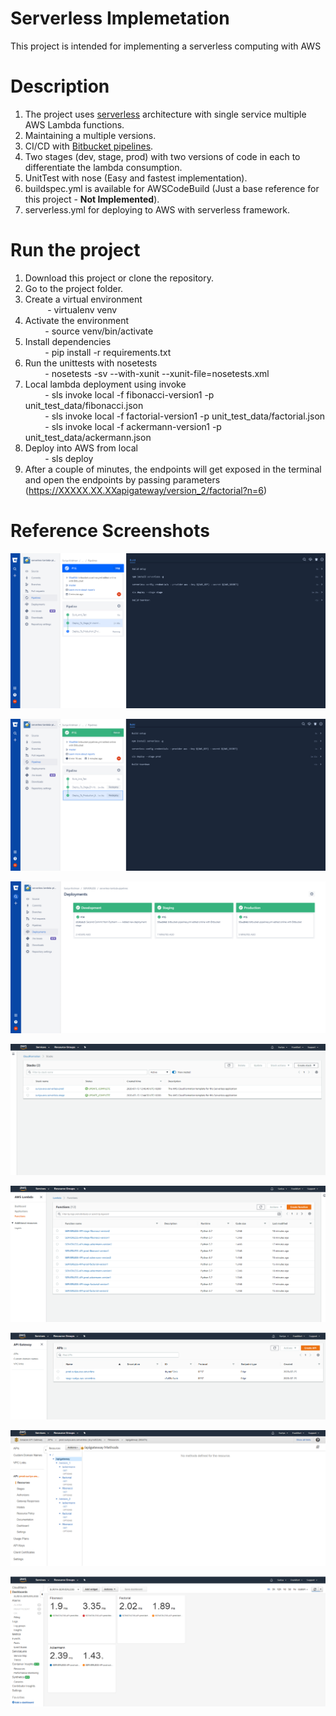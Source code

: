 # Serverless Implemetation #
This project is intended for implementing a serverless computing with AWS

# Description #
 1. The project uses [serverless](https://serverless.com) architecture with single service multiple AWS Lambda functions.
 2. Maintaining a multiple versions.
 3. CI/CD with [Bitbucket pipelines](https://bitbucket.org/product/features/pipelines).
 4. Two stages (dev, stage, prod) with two versions of code in each to differentiate the lambda consumption.
 5. UnitTest with nose (Easy and fastest implementation).
 6. buildspec.yml is available for AWSCodeBuild (Just a base reference for this project - **Not Implemented**).
 7. serverless.yml for deploying to AWS with serverless framework.

# Run the project #
1. Download this project or clone the repository.
2. Go to the project folder.
3. Create a virtual environment \
     &nbsp; &nbsp; &nbsp; &nbsp;&nbsp; - virtualenv venv
4. Activate the environment \
     &nbsp; &nbsp; &nbsp; &nbsp;  - source venv/bin/activate
5. Install dependencies \
     &nbsp; &nbsp; &nbsp; &nbsp;  - pip install -r requirements.txt
6. Run the unittests with nosetests \
     &nbsp; &nbsp; &nbsp; &nbsp;  - nosetests -sv --with-xunit --xunit-file=nosetests.xml
7. Local lambda deployment using invoke \
     &nbsp; &nbsp; &nbsp; &nbsp;  - sls invoke local -f fibonacci-version1 -p unit_test_data/fibonacci.json \
     &nbsp; &nbsp; &nbsp; &nbsp;  - sls invoke local -f factorial-version1 -p unit_test_data/factorial.json \
     &nbsp; &nbsp; &nbsp; &nbsp;  - sls invoke local -f ackermann-version1 -p unit_test_data/ackermann.json
8. Deploy into AWS from local \
     &nbsp; &nbsp; &nbsp; &nbsp;  - sls deploy
9. After a couple of minutes, the endpoints will get exposed in the terminal and open the endpoints by passing parameters (https://XXXXX.XX.XXapigateway/version_2/factorial?n=6)

# Reference Screenshots #

![screenshots](reference_screenshots/Deploying_in_master.png)

![screenshots](reference_screenshots/Deployment_Pipelines.png)

![screenshots](reference_screenshots/Deployment_Stage.png)

![screenshots](reference_screenshots/Cloud_Formation_using_SLS.png)

![screenshots](reference_screenshots/Lambda.png)

![screenshots](reference_screenshots/API_Gateway.png)

![screenshots](reference_screenshots/API_Gateway_Methods.png)

![screenshots](reference_screenshots/Dashboard.png)






 
         
      
 
